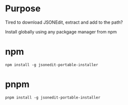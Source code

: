 # Purpose

Tired to download JSONEdit, extract and add to the path?

Install globally using any packgage manager from npm

# npm

```
npm install -g jsonedit-portable-installer
```

# pnpm

```
pnpm install -g jsonedit-portable-installer
```
